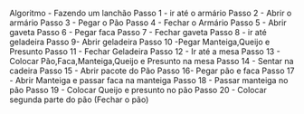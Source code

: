 Algoritmo - Fazendo um lanchão
Passo 1 - ir até o armário
Passo 2 - Abrir o armário
Passo 3 - Pegar o Pão
Passo 4 - Fechar o Armário
Passo 5 - Abrir gaveta
Passo 6 - Pegar faca
Passo 7 - Fechar gaveta
Passo 8 - ir até geladeira
Passo 9- Abrir geladeira
Passo 10 -Pegar Manteiga,Queijo e Presunto
Passo 11 - Fechar Geladeira
Passo 12 - Ir até a mesa
Passo 13 - Colocar Pão,Faca,Manteiga,Queijo e Presunto na mesa
Passo 14 - Sentar na cadeira
Passo 15 - Abrir pacote do Pão
Passo 16- Pegar pão e faca
Passo 17 - Abrir Manteiga e passar faca na manteiga
Passo 18 - Passar manteiga no pão
Passo 19 - Colocar Queijo e presunto no pão
Passo 20 - Colocar segunda parte do pão (Fechar o pão)


